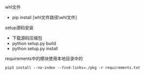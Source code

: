 

whl文件

- pip install [whl文件路径\whl文件]



setup源码安装

- 下载源码压缩包
- python setup.py build
- python setup.py install



requirements中的模块使用本地目录中的

```
pip3 install --no-index --find-links=./pkg -r requirements.txt
```